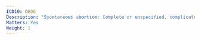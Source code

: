 ```yaml
---
ICD10: O036
Description: "Spontaneous abortion: Complete or unspecified, complicated by delayed or excessive haemorrhage"
Matters: Yes
Weight: 1
---
```

